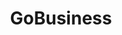 ---
layout: homepage
title: GoBusiness
description: For Singapore Businesses
image: /images/
permalink: /
notification: For COVID-related government assistance, please click <a href="https://covid.gobusiness.gov.sg/" target="_blank">here</a> to see the listing.
sections:
    - hero:
        title: Successful Businesses in Singapore
        subtitle: Understanding business needs and allowing transactions with all government agencies in a simple, streamlined and speedy manner. 
        background: \images\govassist-hero-banner.jpg
        button: Get Recommendations From E-adviser
        url: https://ea-staging.l1t.molb.gov.sg/#/ 
        key_highlights:
        - title: Gobuiness Licensing
          url: https://www.gobusiness.gov.sg/licences
          description: Freely select and apply for the licences you need with the Guided Journey or Self-Service feature
        - title: E-adviser
          url: https://gb-assist-staging.netlify.app/growsj/gov-assist/
          description: Learn about relevant Government assistance for your business needs
        - title: Productivity Solutions Grant
          url: https://gb-assist-staging.netlify.app/growsj/psg/
          description: PSG supports companies in the adoption of pre-scoped IT solutions and equipment that enhances productivity
        - title: Gebiz Alerts
          url: 
          description: Be informed about the latest Government contracts
---